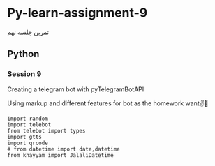 # Py-learn-assignment-9
تمرین جلسه نهم
## Python

### Session 9
<p>Creating a telegram bot with pyTelegramBotAPI
</p>
<p>Using markup and different features for bot as the homework want✌️🫡</p>

```
import random
import telebot
from telebot import types
import gtts
import qrcode
# from datetime import date,datetime
from khayyam import JalaliDatetime
```
